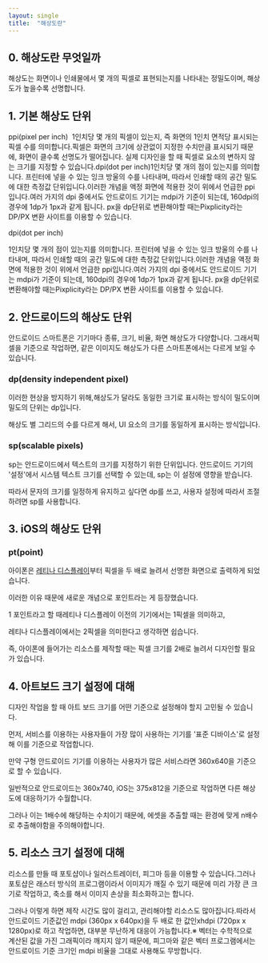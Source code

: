 ```yaml
---
layout: single
title:  "해상도란"
---
```


## 0. 해상도란 무엇일까

해상도는 화면이나 인쇄물에서 몇 개의 픽셀로 표현되는지를 나타내는 정밀도이며, 해상도가 높을수록 선명합니다.

## **1. 기본 해상도 단위**

ppi(pixel per inch)
 1인치당 몇 개의 픽셀이 있는지, 즉 화면의 1인치 면적당 표시되는 픽셀 수를 의미합니다.픽셀은 화면의 크기에 상관없이 지정한 수치만큼 표시되기 때문에, 화면이 클수록 선명도가 떨어집니다. 실제 디자인을 할 때 픽셀로 요소의 변하지 않는 크기를 지정할 수 있습니다.dpi(dot per inch)1인치당 몇 개의 점이 있는지를 의미합니다. 프린터에 넣을 수 있는 잉크 방울의 수를 나타내며, 따라서 인쇄할 때의 공간 밀도에 대한 측정값 단위입니다.이러한 개념을 액정 화면에 적용한 것이 위에서 언급한 ppi입니다.여러 가지의 dpi 중에서도 안드로이드 기기는 mdpi가 기준이 되는데, 160dpi의 경우에 1dp가 1px과 같게 됩니다.
px을 dp단위로 변환해야할 때는Pixplicity라는 DP/PX 변환 사이트를 이용할 수 있습니다.

dpi(dot per inch)

 1인치당 몇 개의 점이 있는지를 의미합니다. 프린터에 넣을 수 있는 잉크 방울의 수를 나타내며, 따라서 인쇄할 때의 공간 밀도에 대한 측정값 단위입니다.이러한 개념을 액정 화면에 적용한 것이 위에서 언급한 ppi입니다.여러 가지의 dpi 중에서도 안드로이드 기기는 mdpi가 기준이 되는데, 160dpi의 경우에 1dp가 1px과 같게 됩니다.
px을 dp단위로 변환해야할 때는Pixplicity라는 DP/PX 변환 사이트를 이용할 수 있습니다.

## 2. 안드로이드의 해상도 단위

안드로이드 스마트폰은 기기마다 종류, 크기, 비율, 화면 해상도가 다양합니다. 그래서픽셀을 기준으로 작업하면, 같은 이미지도 해상도가 다른 스마트폰에서는 다르게 보일 수 있습니다.

### dp(density independent pixel)

이러한 현상을 방지하기 위해,해상도가 달라도 동일한 크기로 표시하는 방식이 밀도이며 밀도의 단위는 dp입니다.

해상도 별 그리드의 수를 다르게 해서, UI 요소의 크기를 동일하게 표시하는 방식입니다.

### sp(scalable pixels)

sp는 안드로이드에서 텍스트의 크기를 지정하기 위한 단위입니다.
안드로이드 기기의 '설정'에서 시스템 텍스트 크기를 선택할 수 있는데, sp는 이 설정에 영향을 받습니다.

따라서 문자의 크기를 일정하게 유지하고 싶다면 dp를 쓰고, 사용자 설정에 따라서 조절하려면 sp를 사용합니다.

## 3. iOS의 해상도 단위

### pt(point)

아이폰은 [레티나 디스플레이](https://ko.wikipedia.org/wiki/%EB%A0%88%ED%8B%B0%EB%82%98_%EB%94%94%EC%8A%A4%ED%94%8C%EB%A0%88%EC%9D%B4)부터 픽셀을 두 배로 늘려서 선명한 화면으로 출력하게 되었습니다.

이러한 이유 때문에 새로운 개념으로 포인트라는 게 등장했습니다.

1 포인트라고 할 때레티나 디스플레이 이전의 기기에서는 1픽셀을 의미하고, 

레티나 디스플레이에서는 2픽셀을 의미한다고 생각하면 쉽습니다.

즉, 아이폰에 들어가는 리소스를 제작할 때는 픽셀 크기를 2배로 늘려서 디자인할 필요가 있습니다.

## 4. 아트보드 크기 설정에 대해

디자인 작업을 할 때 아트 보드 크기를 어떤 기준으로 설정해야 할지 고민될 수 있습니다.

먼저, 서비스를 이용하는 사용자들이 가장 많이 사용하는 기기를 '표준 디바이스'로 설정해 이를 기준으로 작업합니다. 

만약 구형 안드로이드 기기를 이용하는 사용자가 많은 서비스라면 360x640을 기준으로 할 수 있습니다.

일반적으로 안드로이드는 360x740, iOS는 375x812을 기준으로 작업하면 다른 해상도에 대응하기가 수월합니다.

그러나 이는 1배수에 해당하는 수치이기 때문에, 에셋을 추출할 때는 환경에 맞게 n배수로 추출해야함을 주의해야합니다.

## 5. 리소스 크기 설정에 대해

리소스를 만들 때 포토샵이나 일러스트레이터, 피그마 등을 이용할 수 있습니다.그러나 포토샵은 래스터 방식의 프로그램이라서 이미지가 깨질 수 있기 때문에 미리 가장 큰 크기로 작업하고, 축소를 해서 이미지 손상을 최소화하고는 합니다.

그러나 이렇게 하면 제작 시간도 많이 걸리고, 관리해야할 리소스도 많아집니다.따라서 안드로이드 기준값인 mdpi (360px x 640px)을 두 배로 한 값인xhdpi (720px x 1280px)로 하고 작업하면, 대부분 무난하게 대응이 가능합니다.※ 벡터는 수학적으로 계산된 값을 가진 그래픽이라 깨지지 않기 때문에, 피그마와 같은 벡터 프로그램에서는 안드로이드 기준 크기인 mdpi 비율을 그대로 사용해도 무방합니다.
<!-- 
출처:

[https://cucat.tistory.com/entry/안드로이드-iOS-모바일-해상도-기준](https://cucat.tistory.com/entry/%EC%95%88%EB%93%9C%EB%A1%9C%EC%9D%B4%EB%93%9C-iOS-%EB%AA%A8%EB%B0%94%EC%9D%BC-%ED%95%B4%EC%83%81%EB%8F%84-%EA%B8%B0%EC%A4%80)

[큐캣의 탐구생활:티스토리] -->